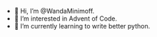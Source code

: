 - 👋 Hi, I’m @WandaMinimoff.
- 👀 I’m interested in Advent of Code.
- 🌱 I’m currently learning to write better python.

<!---
WandaMinimoff/WandaMinimoff is a ✨ special ✨ repository because its `README.md` (this file) appears on your GitHub profile.
You can click the Preview link to take a look at your changes.
--->
